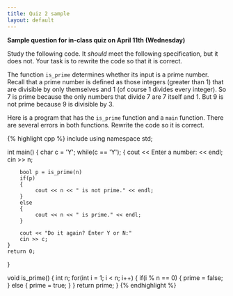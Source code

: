 ```yaml
---
title: Quiz 2 sample
layout: default
---
```


**Sample question for in-class quiz on April 11th (Wednesday)**

Study the following code. It *should* meet the following
specification, but it does not. Your task is to rewrite the code so
that it is correct.

The function `is_prime` determines whether its input is a prime
number. Recall that a prime number is defined as those integers
(greater than 1) that are divisible by only themselves and 1 (of
course 1 divides every integer). So 7 is prime because the only
numbers that divide 7 are 7 itself and 1. But 9 is not prime because 9
is divisible by 3.

Here is a program that has the `is_prime` function and a `main`
function. There are several errors in both functions. Rewrite the code
so it is correct.

{% highlight cpp %}
include <iostream>
using namespace std;

int main()
{
    char c = 'Y';
    while(c == 'Y');
    {
        cout << Enter a number: << endl;
        cin >> n;

        bool p = is_prime(n)
        if(p)
        {
             cout << n << " is not prime." << endl;
        }
        else
        {
             cout << n << " is prime." << endl;
        }

        cout << "Do it again? Enter Y or N:"
        cin >> c;
    }
    return 0;
}

void is_prime()
{
    int n;
    for(int i = 1; i < n; i++)
    {
        if(i % n == 0)
        {
            prime = false;
        }
        else
        {
            prime = true;
        }
    }
    return prime;
}
{% endhighlight %}
